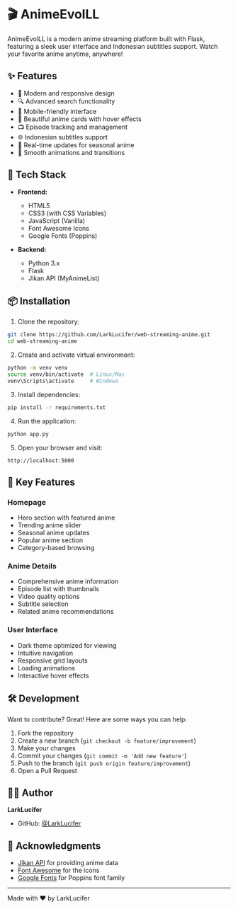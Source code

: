# 🎬 AnimeEvolLL

AnimeEvolLL is a modern anime streaming platform built with Flask, featuring a sleek user interface and Indonesian subtitles support. Watch your favorite anime anytime, anywhere!

## ✨ Features

- 🎯 Modern and responsive design
- 🔍 Advanced search functionality
- 📱 Mobile-friendly interface
- 🎨 Beautiful anime cards with hover effects
- 📺 Episode tracking and management
- 🌐 Indonesian subtitles support
- 🔄 Real-time updates for seasonal anime
- 💫 Smooth animations and transitions

## 🚀 Tech Stack

- **Frontend:**
  - HTML5
  - CSS3 (with CSS Variables)
  - JavaScript (Vanilla)
  - Font Awesome Icons
  - Google Fonts (Poppins)

- **Backend:**
  - Python 3.x
  - Flask
  - Jikan API (MyAnimeList)

## 📦 Installation

1. Clone the repository:
```bash
git clone https://github.com/LarkLucifer/web-streaming-anime.git
cd web-streaming-anime
```

2. Create and activate virtual environment:
```bash
python -m venv venv
source venv/bin/activate  # Linux/Mac
venv\Scripts\activate     # Windows
```

3. Install dependencies:
```bash
pip install -r requirements.txt
```

4. Run the application:
```bash
python app.py
```

5. Open your browser and visit:
```
http://localhost:5000
```

## 🌟 Key Features

### Homepage
- Hero section with featured anime
- Trending anime slider
- Seasonal anime updates
- Popular anime section
- Category-based browsing

### Anime Details
- Comprehensive anime information
- Episode list with thumbnails
- Video quality options
- Subtitle selection
- Related anime recommendations

### User Interface
- Dark theme optimized for viewing
- Intuitive navigation
- Responsive grid layouts
- Loading animations
- Interactive hover effects

## 🛠️ Development

Want to contribute? Great! Here are some ways you can help:

1. Fork the repository
2. Create a new branch (`git checkout -b feature/improvement`)
3. Make your changes
4. Commit your changes (`git commit -m 'Add new feature'`)
5. Push to the branch (`git push origin feature/improvement`)
6. Open a Pull Request

## 👨‍💻 Author

**LarkLucifer**
- GitHub: [@LarkLucifer](https://github.com/LarkLucifer)

## 🙏 Acknowledgments

- [Jikan API](https://jikan.moe/) for providing anime data
- [Font Awesome](https://fontawesome.com/) for the icons
- [Google Fonts](https://fonts.google.com/) for Poppins font family

---
Made with ❤️ by LarkLucifer
